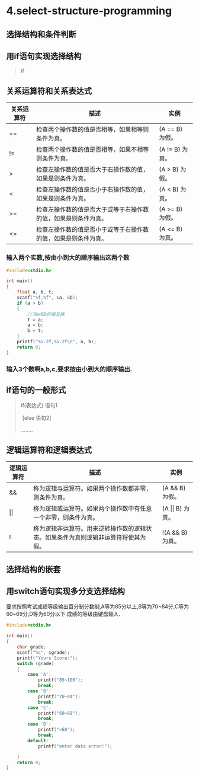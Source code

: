 # 4.select-structure-programming

## 选择结构和条件判断

## 用if语句实现选择结构

> if

## 关系运算符和关系表达式

| 关系运算符 | 描述                              | 实例           |
| ----- | ------------------------------- | ------------ |
| ==    | 检查两个操作数的值是否相等，如果相等则条件为真。        | (A == B) 为假。 |
| !=    | 检查两个操作数的值是否相等，如果不相等则条件为真。       | (A != B) 为真。 |
| >     | 检查左操作数的值是否大于右操作数的值，如果是则条件为真。    | (A > B) 为假。  |
| <     | 检查左操作数的值是否小于右操作数的值，如果是则条件为真。    | (A < B) 为真。  |
| >=    | 检查左操作数的值是否大于或等于右操作数的值，如果是则条件为真。 | (A >= B) 为假。 |
| <=    | 检查左操作数的值是否小于或等于右操作数的值，如果是则条件为真。 | (A <= B) 为真。 |

### 输入两个实数,按由小到大的顺序输出这两个数

```c
#include<stdio.h>

int main()
{
    float a, b, t;
    scanf("%f,%f", &a, &b);
    if (a > b)
    {
        //将a和b的值互换
        t = a;
        a = b;
        b = t;
    }
    printf("%5.2f,%5.2f\n", a, b);
    return 0;
}
```

### 输入3个数啊a,b,c,要求按由小到大的顺序输出.

## if语句的一般形式

> if(表达式) 语句1
>
> ​ \[else 语句2]
>
> ........

## 逻辑运算符和逻辑表达式

| 逻辑运算符 | 描述                                        | 实例             |
| ----- | ----------------------------------------- | -------------- |
| &&    | 称为逻辑与运算符。如果两个操作数都非零，则条件为真。                | (A && B) 为假。   |
| \|\|  | 称为逻辑或运算符。如果两个操作数中有任意一个非零，则条件为真。           | (A \|\| B) 为真。 |
| !     | 称为逻辑非运算符。用来逆转操作数的逻辑状态。如果条件为真则逻辑非运算符将使其为假。 | !(A && B) 为真。  |

## 选择结构的嵌套

## 用switch语句实现多分支选择结构

要求按照考试成绩等级输出百分制分数制,A等为85分以上,B等为70\~84分,C等为60\~69分,D等为60分以下.成绩的等级由键盘输入.

```c
#include<stdio.h>

int main()
{
    char grade;
    scanf("%c", &grade);
    printf("Yours Score:");
    switch (grade)
    {
        case 'A':
            printf("85~100");
            break;
        case 'B':
            printf("70~84");
            break;
        case 'C':
            printf("60~69");
            break;
        case 'D':
            printf("<60");
            break;
        default:
            printf("enter data error!");

    }
    return 0;
}
```
